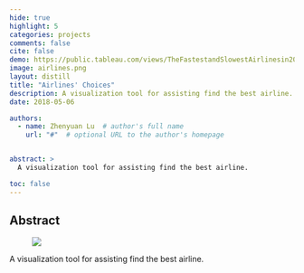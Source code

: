 ```yaml
---
hide: true
highlight: 5
categories: projects
comments: false
cite: false
demo: https://public.tableau.com/views/TheFastestandSlowestAirlinesin2017/TheFastestandSlowestAirplinesInUS2017?:language=en-GB&:display_count=y&:origin=viz_share_link
image: airlines.png
layout: distill
title: "Airlines' Choices"
description: A visualization tool for assisting find the best airline.
date: 2018-05-06

authors:
  - name: Zhenyuan Lu  # author's full name
    url: "#"  # optional URL to the author's homepage


abstract: >
  A visualization tool for assisting find the best airline.

toc: false
---
```


## Abstract

<figure>
  <img src="{{ '/assets/projects/airlines.png' | relative_url }}" />
</figure>

A visualization tool for assisting find the best airline.
